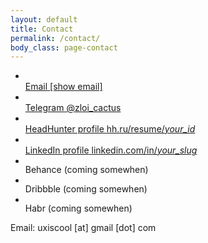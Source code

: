 ```yaml
---
layout: default
title: Contact
permalink: /contact/
body_class: page-contact
---
```


<div class="container">
  <section class="contacts-section">
    <div class="bio">
      <ul class="contacts-list" style="--contact-link-color:#e2e5e7">
        <!-- 1) Email (обфускация) -->
        <li class="contact-item">
          <a id="email-link" class="contact-block" href="#"
             data-user="loocsixu" data-host="moc.liamg" aria-label="Email">
            <span class="ci" aria-hidden="true">
              <img src="{{ site.baseurl }}/ui/apps_logo/contacts_gmail.svg" alt="">
            </span>
            <div class="contact-line">
              <span class="contact-title">Email</span>
              <span class="contact-hint" id="email-text">[show email]</span>
            </div>
          </a>
        </li>
        <!-- 2) Telegram -->
        <li class="contact-item">
          <a class="contact-block" href="https://t.me/zloi_cactus" target="_blank" rel="noopener" aria-label="Telegram: @zloi_cactus">
            <span class="ci" aria-hidden="true">
              <img src="{{ site.baseurl }}/ui/apps_logo/contacts_telegram.svg" alt="">
            </span>
            <div class="contact-line">
              <span class="contact-title">Telegram</span>
              <span class="contact-hint">@zloi_cactus</span>
            </div>
          </a>
        </li>
        <!-- 3) HeadHunter -->
        <li class="contact-item">
          <a class="contact-block" href="https://hh.ru/resume" target="_blank" rel="noopener" aria-label="HeadHunter profile">
            <span class="ci" aria-hidden="true">
              <img src="{{ site.baseurl }}/ui/apps_logo/contacts_hh.svg" alt="">
            </span>
            <div class="contact-line">
              <span class="contact-title">HeadHunter profile</span>
              <span class="contact-hint">hh.ru/resume/<em>your_id</em></span>
            </div>
          </a>
        </li>
        <!-- 4) LinkedIn -->
        <li class="contact-item">
          <a class="contact-block" href="https://www.linkedin.com/in/" target="_blank" rel="noopener" aria-label="LinkedIn profile">
            <span class="ci" aria-hidden="true">
              <img src="{{ site.baseurl }}/ui/apps_logo/contacts_linkedin.svg" alt="">
            </span>
            <div class="contact-line">
              <span class="contact-title">LinkedIn profile</span>
              <span class="contact-hint">linkedin.com/in/<em>your_slug</em></span>
            </div>
          </a>
        </li>
        <!-- 5) Behance (coming soon) -->
        <li class="contact-item disabled-text" aria-disabled="true">
          <span class="ci" aria-hidden="true">
            <img src="{{ site.baseurl }}/ui/apps_logo/contacts_behance.svg" alt="">
          </span>
          <div class="contact-line">
            <span class="contact-title">Behance</span>
            <span class="soon-tag">(coming somewhen)</span>
          </div>
        </li>
        <!-- 6) Dribbble (coming soon) -->
        <li class="contact-item disabled-text" aria-disabled="true">
          <span class="ci" aria-hidden="true">
            <img src="{{ site.baseurl }}/ui/apps_logo/contacts_dribbble.svg" alt="">
          </span>
          <div class="contact-line">
            <span class="contact-title">Dribbble</span>
            <span class="soon-tag">(coming somewhen)</span>
          </div>
        </li>
        <!-- 7) Habr (coming soon) -->
        <li class="contact-item disabled-text" aria-disabled="true">
          <span class="ci" aria-hidden="true">
            <img src="{{ site.baseurl }}/ui/apps_logo/contacts_habr.svg" alt="">
          </span>
          <div class="contact-line">
            <span class="contact-title">Habr</span>
            <span class="soon-tag">(coming somewhen)</span>
          </div>
        </li>
      </ul>
      <!-- email обфускация -->
      <script>
        (function () {
          var a = document.getElementById('email-link');
          if (!a) return;
          function rev(s){ return s.split('').reverse().join(''); }
          var addr = rev(a.dataset.user) + '@' + rev(a.dataset.host);
          a.href = 'mailto:' + addr;
          var t = document.getElementById('email-text');
          if (t) t.textContent = addr;
        })();
      </script>
      <noscript><p class="contact-hint">Email: uxiscool [at] gmail [dot] com</p></noscript>
      <div class="intro-divider"></div>
    </div>
  </section>
</div>
